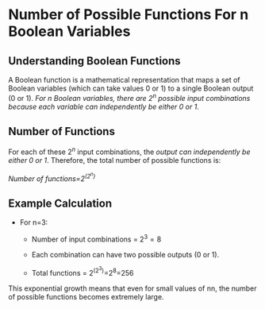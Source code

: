# Number of Possible Functions For n Boolean Variables
## Understanding Boolean Functions

A Boolean function is a mathematical representation that maps a set of Boolean variables (which can take values 0 or 1) to a single Boolean output (0 or 1). *For n Boolean variables, there are $2^n$ possible input combinations because each variable can independently be either 0 or 1.*
## Number of Functions

For each of these $2^n$ input combinations, the *output can independently be either 0 or 1*. Therefore, the total number of possible functions is:

*Number of functions=$2^{(2^n)}$*

## Example Calculation

- For n=3:
    
    - Number of input combinations = $2^3=8$
        
    - Each combination can have two possible outputs (0 or 1).
        
    - Total functions = $2^{(2^3)}$=$2^8$=256
        

This exponential growth means that even for small values of nn, the number of possible functions becomes extremely large.